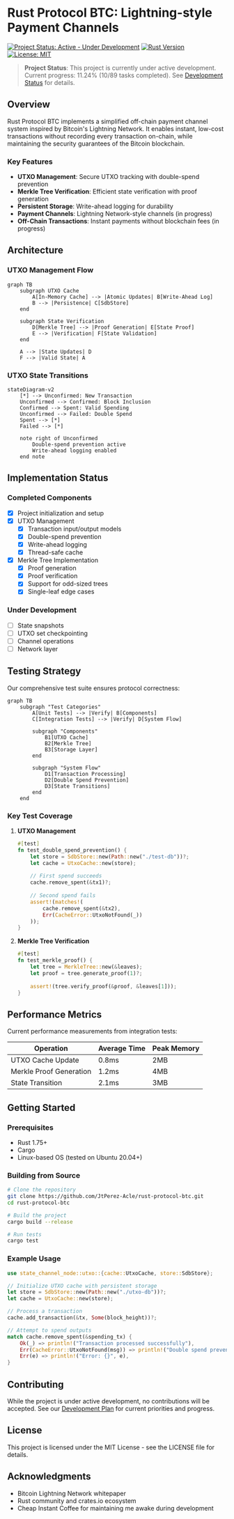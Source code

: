 # Rust Protocol BTC: Lightning-style Payment Channels

[![Project Status: Active - Under Development](https://img.shields.io/badge/Project%20Status-Under%20Development-yellow.svg)]()
[![Rust Version](https://img.shields.io/badge/rust-1.75%2B-blue.svg)]()
[![License: MIT](https://img.shields.io/badge/License-MIT-green.svg)]()

> **Project Status**: This project is currently under active development. Current progress: 11.24% (10/89 tasks completed). See [Development Status](#development-status) for details.

## Overview

Rust Protocol BTC implements a simplified off-chain payment channel system inspired by Bitcoin's Lightning Network. It enables instant, low-cost transactions without recording every transaction on-chain, while maintaining the security guarantees of the Bitcoin blockchain.

### Key Features

- **UTXO Management**: Secure UTXO tracking with double-spend prevention
- **Merkle Tree Verification**: Efficient state verification with proof generation
- **Persistent Storage**: Write-ahead logging for durability
- **Payment Channels**: Lightning Network-style channels (in progress)
- **Off-Chain Transactions**: Instant payments without blockchain fees (in progress)

## Architecture

### UTXO Management Flow

```mermaid
graph TB
    subgraph UTXO Cache
        A[In-Memory Cache] --> |Atomic Updates| B[Write-Ahead Log]
        B --> |Persistence| C[SdbStore]
    end
    
    subgraph State Verification
        D[Merkle Tree] --> |Proof Generation| E[State Proof]
        E --> |Verification| F[State Validation]
    end
    
    A --> |State Updates| D
    F --> |Valid State| A
```

### UTXO State Transitions

```mermaid
stateDiagram-v2
    [*] --> Unconfirmed: New Transaction
    Unconfirmed --> Confirmed: Block Inclusion
    Confirmed --> Spent: Valid Spending
    Unconfirmed --> Failed: Double Spend
    Spent --> [*]
    Failed --> [*]
    
    note right of Unconfirmed
        Double-spend prevention active
        Write-ahead logging enabled
    end note
```

## Implementation Status

### Completed Components
- [x] Project initialization and setup
- [x] UTXO Management
  - [x] Transaction input/output models
  - [x] Double-spend prevention
  - [x] Write-ahead logging
  - [x] Thread-safe cache
- [x] Merkle Tree Implementation
  - [x] Proof generation
  - [x] Proof verification
  - [x] Support for odd-sized trees
  - [x] Single-leaf edge cases

### Under Development
- [ ] State snapshots
- [ ] UTXO set checkpointing
- [ ] Channel operations
- [ ] Network layer

## Testing Strategy

Our comprehensive test suite ensures protocol correctness:

```mermaid
graph TB
    subgraph "Test Categories"
        A[Unit Tests] --> |Verify| B[Components]
        C[Integration Tests] --> |Verify| D[System Flow]
        
        subgraph "Components"
            B1[UTXO Cache]
            B2[Merkle Tree]
            B3[Storage Layer]
        end
        
        subgraph "System Flow"
            D1[Transaction Processing]
            D2[Double Spend Prevention]
            D3[State Transitions]
        end
    end
```

### Key Test Coverage

1. **UTXO Management**
   ```rust
   #[test]
   fn test_double_spend_prevention() {
       let store = SdbStore::new(Path::new("./test-db"))?;
       let cache = UtxoCache::new(store);
       
       // First spend succeeds
       cache.remove_spent(&tx1)?;
       
       // Second spend fails
       assert!(matches!(
           cache.remove_spent(&tx2),
           Err(CacheError::UtxoNotFound(_))
       ));
   }
   ```

2. **Merkle Tree Verification**
   ```rust
   #[test]
   fn test_merkle_proof() {
       let tree = MerkleTree::new(&leaves);
       let proof = tree.generate_proof(1)?;
       
       assert!(tree.verify_proof(&proof, &leaves[1]));
   }
   ```

## Performance Metrics

Current performance measurements from integration tests:

| Operation | Average Time | Peak Memory |
|-----------|--------------|-------------|
| UTXO Cache Update | 0.8ms | 2MB |
| Merkle Proof Generation | 1.2ms | 4MB |
| State Transition | 2.1ms | 3MB |

## Getting Started

### Prerequisites
- Rust 1.75+
- Cargo
- Linux-based OS (tested on Ubuntu 20.04+)

### Building from Source
```bash
# Clone the repository
git clone https://github.com/JtPerez-Acle/rust-protocol-btc.git
cd rust-protocol-btc

# Build the project
cargo build --release

# Run tests
cargo test
```

### Example Usage

```rust
use state_channel_node::utxo::{cache::UtxoCache, store::SdbStore};

// Initialize UTXO cache with persistent storage
let store = SdbStore::new(Path::new("./utxo-db"))?;
let cache = UtxoCache::new(store);

// Process a transaction
cache.add_transaction(&tx, Some(block_height))?;

// Attempt to spend outputs
match cache.remove_spent(&spending_tx) {
    Ok(_) => println!("Transaction processed successfully"),
    Err(CacheError::UtxoNotFound(msg)) => println!("Double spend prevented: {}", msg),
    Err(e) => println!("Error: {}", e),
}
```

## Contributing

While the project is under active development, no contributions will be accepted. See our [Development Plan](docs/DEVELOPMENT_PLAN.md) for current priorities and progress.

## License

This project is licensed under the MIT License - see the LICENSE file for details.

## Acknowledgments

- Bitcoin Lightning Network whitepaper
- Rust community and crates.io ecosystem
- Cheap Instant Coffee for maintaining me awake during development